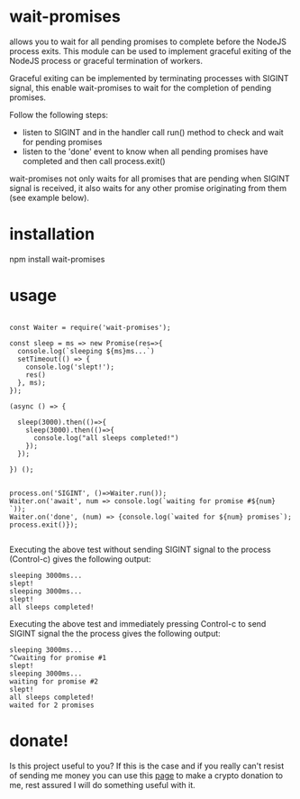 # wait-promises
allows you to wait for all pending promises to complete before the NodeJS process exits.
This module can be used to implement graceful exiting of the NodeJS process or graceful termination of workers.

Graceful exiting can be implemented by terminating processes with SIGINT signal, this enable wait-promises to 
wait for the completion of pending promises. 

Follow the following steps:

- listen to SIGINT and in the handler call run() method to check and wait for pending promises
- listen to the 'done' event to know when all pending promises have completed and then call process.exit()

wait-promises not only waits for all promises that are pending when SIGINT signal is received, it also waits for
any other promise originating from them (see example below).

# installation

npm install wait-promises

# usage

```

const Waiter = require('wait-promises');

const sleep = ms => new Promise(res=>{
  console.log(`sleeping ${ms}ms...`)
  setTimeout(() => {
    console.log('slept!'); 
    res()
  }, ms);
});

(async () => {

  sleep(3000).then(()=>{
    sleep(3000).then(()=>{
      console.log("all sleeps completed!")
    });
  });

}) ();


process.on('SIGINT', ()=>Waiter.run());
Waiter.on('await', num => console.log(`waiting for promise #${num} `));
Waiter.on('done', (num) => {console.log(`waited for ${num} promises`); process.exit()});
 

```

Executing the above test without sending SIGINT signal to the process (Control-c) gives the following output: 

```
sleeping 3000ms...
slept!
sleeping 3000ms...
slept!
all sleeps completed!
```
Executing the above test and immediately pressing Control-c to send SIGINT signal the the process gives the following output:

```
sleeping 3000ms...
^Cwaiting for promise #1 
slept!
sleeping 3000ms...
waiting for promise #2 
slept!
all sleeps completed!
waited for 2 promises
```

# donate!

Is this project useful to you? If this is the case and if you really can't resist of sending me money
you can use this [page](https://saveriocastellano.github.io/wait-promises/) to make a crypto donation to me, rest assured I will do something useful with it.





